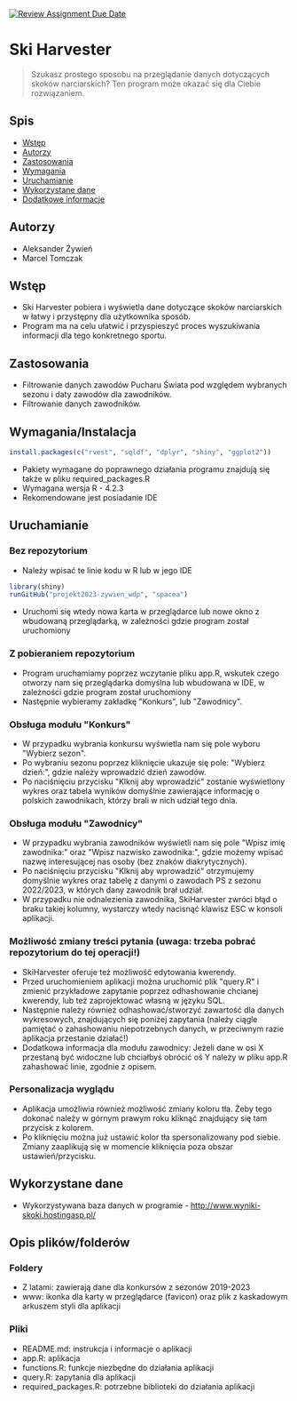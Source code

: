 [![Review Assignment Due Date](https://classroom.github.com/assets/deadline-readme-button-8d59dc4de5201274e310e4c54b9627a8934c3b88527886e3b421487c677d23eb.svg)](https://classroom.github.com/a/tauthlex)

# Ski Harvester
> Szukasz prostego sposobu na przeglądanie danych dotyczących skoków narciarskich? Ten program może okazać się dla Ciebie rozwiązaniem.

## Spis
* [Wstęp](#wstęp)
* [Autorzy](#autorzy)
* [Zastosowania](#zastosowania)
* [Wymagania](#wymagania)
* [Uruchamianie](#uruchamianie)
* [Wykorzystane dane](#wykorzystane-dane)
* [Dodatkowe informacje](#dodatkowe-informacje)

## Autorzy
- Aleksander Żywień
- Marcel Tomczak

## Wstęp
- Ski Harvester pobiera i wyświetla dane dotyczące skoków narciarskich w łatwy i przystępny dla użytkownika sposób.
- Program ma na celu ułatwić i przyspieszyć proces wyszukiwania informacji dla tego konkretnego sportu.


## Zastosowania
- Filtrowanie danych zawodów Pucharu Świata pod względem wybranych sezonu i daty zawodów dla zawodników.
- Filtrowanie danych zawodników.


## Wymagania/Instalacja

```r
install.packages(c("rvest", "sqldf", "dplyr", "shiny", "ggplot2"))
```

- Pakiety wymagane do poprawnego działania programu znajdują się także w pliku required_packages.R
- Wymagana wersja R - 4.2.3
- Rekomendowane jest posiadanie IDE

## Uruchamianie
### Bez repozytorium
- Należy wpisać te linie kodu w R lub w jego IDE
```r
library(shiny)
runGitHub("projekt2023-zywien_wdp", "spacea")
```
- Uruchomi się wtedy nowa karta w przeglądarce lub nowe okno z wbudowaną przeglądarką, w zależności gdzie program został uruchomiony
### Z pobieraniem repozytorium
- Program uruchamiamy poprzez wczytanie pliku app.R, wskutek czego otworzy nam się przeglądarka domyślna lub wbudowana w IDE, w zależności gdzie program został uruchomiony
- Następnie wybieramy zakładkę "Konkurs", lub "Zawodnicy".
### Obsługa modułu "Konkurs"
- W przypadku wybrania konkursu wyświetla nam się pole wyboru "Wybierz sezon". 
- Po wybraniu sezonu poprzez kliknięcie ukazuje się pole: "Wybierz dzień:", gdzie należy wprowadzić dzień zawodów. 
- Po naciśnięciu przycisku "Klknij aby wprowadzić" zostanie wyświetlony wykres oraz tabela wyników domyślnie zawierające informację o polskich zawodnikach, którzy brali w nich udział tego dnia.
### Obsługa modułu "Zawodnicy"
- W przypadku wybrania zawodników wyświetli nam się pole "Wpisz imię zawodnika:" oraz "Wpisz nazwisko zawodnika:", gdzie możemy wpisać nazwę interesującej nas osoby (bez znaków diakrytycznych). 
- Po naciśnięciu przycisku "Klknij aby wprowadzić" otrzymujemy domyślnie wykres oraz tabelę z danymi o zawodach PS z sezonu 2022/2023, w których dany zawodnik brał udział. 
- W przypadku nie odnalezienia zawodnika, SkiHarvester zwróci błąd o braku takiej kolumny, wystarczy wtedy nacisnąć klawisz ESC w konsoli aplikacji.
### Możliwość zmiany treści pytania (uwaga: trzeba pobrać repozytorium do tej operacji!)
- SkiHarvester oferuje też możliwość edytowania kwerendy. 
- Przed uruchomieniem aplikacji można uruchomić plik "query.R" i zmienić przykładowe zapytanie poprzez odhashowanie chcianej kwerendy, lub też zaprojektować własną w języku SQL. 
- Następnie należy również odhashować/stworzyć zawartość dla danych wykresowych, znajdujących się poniżej zapytania (należy ciągle pamiętać o zahashowaniu niepotrzebnych danych, w przeciwnym razie aplikacja przestanie działać!)
- Dodatkowa informacja dla modułu zawodnicy: Jeżeli dane w osi X przestaną być widoczne lub chciałbyś obrócić oś Y należy w pliku app.R zahashować linie, zgodnie z opisem.
### Personalizacja wyglądu
- Aplikacja umożliwia również możliwość zmiany koloru tła. Żeby tego dokonać należy w górnym prawym roku kliknąć znajdujący się tam przycisk z kolorem. 
- Po kliknięciu można już ustawić kolor tła spersonalizowany pod siebie. Zmiany zaaplikują się w momencie kliknięcia poza obszar ustawień/przycisku.

## Wykorzystane dane
- Wykorzystywana baza danych w programie - http://www.wyniki-skoki.hostingasp.pl/

## Opis plików/folderów

### Foldery
- Z latami: zawierają dane dla konkursów z sezonów 2019-2023
- www: ikonka dla karty w przeglądarce (favicon) oraz plik z kaskadowym arkuszem styli dla aplikacji

### Pliki
- README.md: instrukcja i informacje o aplikacji
- app.R: aplikacja
- functions.R: funkcje niezbędne do działania aplikacji
- query.R: zapytania dla aplikacji
- required_packages.R: potrzebne biblioteki do działania aplikacji
